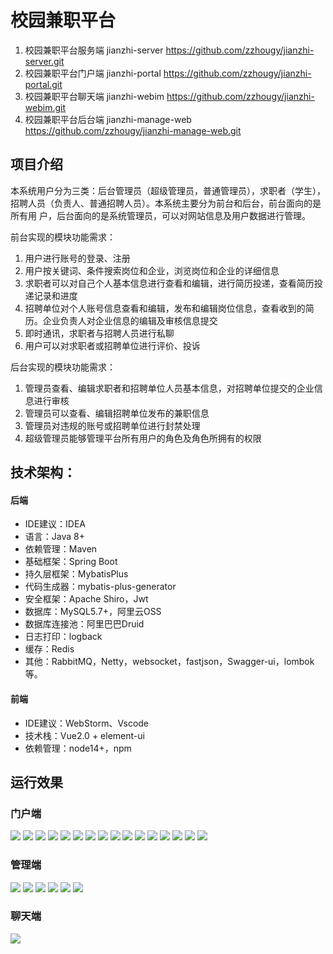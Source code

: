 
校园兼职平台
===============

1.  校园兼职平台服务端 jianzhi-server https://github.com/zzhougy/jianzhi-server.git
2.  校园兼职平台门户端 jianzhi-portal https://github.com/zzhougy/jianzhi-portal.git
3.  校园兼职平台聊天端 jianzhi-webim https://github.com/zzhougy/jianzhi-webim.git
4.  校园兼职平台后台端 jianzhi-manage-web https://github.com/zzhougy/jianzhi-manage-web.git

项目介绍
-----------------------------------
本系统用户分为三类：后台管理员（超级管理员，普通管理员），求职者（学生），
招聘人员（负责人、普通招聘人员）。本系统主要分为前台和后台，前台面向的是所有用
户，后台面向的是系统管理员，可以对网站信息及用户数据进行管理。

前台实现的模块功能需求：
1) 用户进行账号的登录、注册
2) 用户按关键词、条件搜索岗位和企业，浏览岗位和企业的详细信息
3) 求职者可以对自己个人基本信息进行查看和编辑，进行简历投递，查看简历投递记录和进度
4) 招聘单位对个人账号信息查看和编辑，发布和编辑岗位信息，查看收到的简历。企业负责人对企业信息的编辑及审核信息提交
5) 即时通讯，求职者与招聘人员进行私聊
6) 用户可以对求职者或招聘单位进行评价、投诉

后台实现的模块功能需求：
1) 管理员查看、编辑求职者和招聘单位人员基本信息，对招聘单位提交的企业信息进行审核
2) 管理员可以查看、编辑招聘单位发布的兼职信息
3) 管理员对违规的账号或招聘单位进行封禁处理
4) 超级管理员能够管理平台所有用户的角色及角色所拥有的权限


技术架构：
-----------------------------------

#### 后端

- IDE建议：IDEA
- 语言：Java 8+
- 依赖管理：Maven
- 基础框架：Spring Boot
- 持久层框架：MybatisPlus
- 代码生成器：mybatis-plus-generator
- 安全框架：Apache Shiro，Jwt
- 数据库：MySQL5.7+，阿里云OSS
- 数据库连接池：阿里巴巴Druid
- 日志打印：logback
- 缓存：Redis
- 其他：RabbitMQ，Netty，websocket，fastjson，Swagger-ui，lombok等。

#### 前端

- IDE建议：WebStorm、Vscode
- 技术栈：Vue2.0 + element-ui
- 依赖管理：node14+，npm



运行效果
-----------------------------------

### 门户端
![](./image/1/1.png)
![](./image/1/2.png)
![](./image/1/3.png)
![](./image/1/4.png)
![](./image/1/5.png)
![](./image/1/6.png)
![](./image/1/7.png)
![](./image/1/8.png)
![](./image/1/10.png)
![](./image/1/11.png)
![](./image/1/12.png)
![](./image/1/13.png)
![](./image/1/14.png)
![](./image/1/15.png)
![](./image/1/16.jpg)
![](./image/1/17.jpg)

### 管理端
![](./image/2/1.png)
![](./image/2/2.png)
![](./image/2/3.png)
![](./image/2/4.png)
![](./image/2/5.png)
![](./image/2/6.png)

### 聊天端
![](./image/3/img.png)